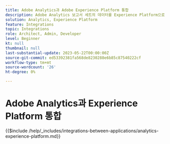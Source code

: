 ```yaml
---
title: Adobe Analytics과 Adobe Experience Platform 통합
description: Adobe Analytics 보고서 세트의 데이터를 Experience Platform으로 수집하는 방법에 대해 알아봅니다.
solution: Analytics, Experience Platform
feature: Integrations
topic: Integrations
role: Architect, Admin, Developer
level: Beginner
kt: null
thumbnail: null
last-substantial-update: 2023-05-22T00:00:00Z
source-git-commit: ed53392381fa568de8230288e6b85c87540222cf
workflow-type: tm+mt
source-wordcount: '26'
ht-degree: 0%

---
```



# Adobe Analytics과 Experience Platform 통합

{{$include /help/_includes/integrations-between-applications/analytics-experience-platform.md}}
